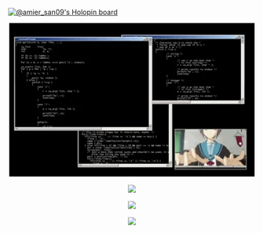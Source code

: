 [![@amier_san09's Holopin board](https://holopin.io/api/user/board?user=amier_san09)](https://holopin.io/@amier_san09)
<p align="center">
<img hight="400" width="500" alt="GIF" src="https://github.com/MhmmdAmier/MhmmdAmier/blob/main/coding.webp">
<p align="center" https://github.com/anuraghazra/github-readme-stats>
<img src="https://github-readme-stats.vercel.app/api?username=MhmmdAmier&show_icons=true&theme=tokyonight">
<p align="center" https://github.com/anuraghazra/github-readme-stats>
<img src="https://github-readme-stats.vercel.app/api/top-langs/?username=MhmmdAmier&layout=compact&langs_count=10&theme=tokyonight">

<p align="center">
<img src="https://komarev.com/ghpvc/?username=MhmmdAmier&style=flat-square&color=blue">
